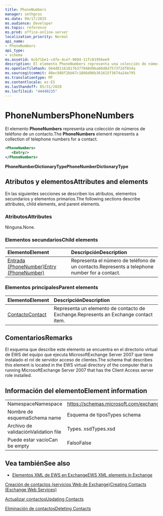 ```yaml
---
title: PhoneNumbers
manager: sethgros
ms.date: 09/17/2015
ms.audience: Developer
ms.topic: reference
ms.prod: office-online-server
localization_priority: Normal
api_name:
- PhoneNumbers
api_type:
- schema
ms.assetid: 6cb71be1-c4fe-4ce7-9604-11fc01956ee9
description: El elemento PhoneNumbers representa una colección de números de teléfono de un contacto.
ms.openlocfilehash: b64d811618176377048d9ba80d8d7573f2df034a
ms.sourcegitcommit: 88ec988f2bb67c1866d06b361615f3674a24e795
ms.translationtype: MT
ms.contentlocale: es-ES
ms.lasthandoff: 05/31/2020
ms.locfileid: "44440235"
---
```

# <a name="phonenumbers"></a><span data-ttu-id="ffc55-103">PhoneNumbers</span><span class="sxs-lookup"><span data-stu-id="ffc55-103">PhoneNumbers</span></span>

<span data-ttu-id="ffc55-104">El elemento **PhoneNumbers** representa una colección de números de teléfono de un contacto.</span><span class="sxs-lookup"><span data-stu-id="ffc55-104">The **PhoneNumbers** element represents a collection of telephone numbers for a contact.</span></span> 
  
```xml
<PhoneNumbers>
   <Entry/>
</PhoneNumbers>
```

 <span data-ttu-id="ffc55-105">**PhoneNumberDictionaryType**</span><span class="sxs-lookup"><span data-stu-id="ffc55-105">**PhoneNumberDictionaryType**</span></span>
## <a name="attributes-and-elements"></a><span data-ttu-id="ffc55-106">Atributos y elementos</span><span class="sxs-lookup"><span data-stu-id="ffc55-106">Attributes and elements</span></span>

<span data-ttu-id="ffc55-107">En las siguientes secciones se describen los atributos, elementos secundarios y elementos primarios.</span><span class="sxs-lookup"><span data-stu-id="ffc55-107">The following sections describe attributes, child elements, and parent elements.</span></span>
  
### <a name="attributes"></a><span data-ttu-id="ffc55-108">Atributos</span><span class="sxs-lookup"><span data-stu-id="ffc55-108">Attributes</span></span>

<span data-ttu-id="ffc55-109">Ninguna.</span><span class="sxs-lookup"><span data-stu-id="ffc55-109">None.</span></span>
  
### <a name="child-elements"></a><span data-ttu-id="ffc55-110">Elementos secundarios</span><span class="sxs-lookup"><span data-stu-id="ffc55-110">Child elements</span></span>

|<span data-ttu-id="ffc55-111">**Elemento**</span><span class="sxs-lookup"><span data-stu-id="ffc55-111">**Element**</span></span>|<span data-ttu-id="ffc55-112">**Descripción**</span><span class="sxs-lookup"><span data-stu-id="ffc55-112">**Description**</span></span>|
|:-----|:-----|
|[<span data-ttu-id="ffc55-113">Entrada (PhoneNumber)</span><span class="sxs-lookup"><span data-stu-id="ffc55-113">Entry (PhoneNumber)</span></span>](entry-phonenumber.md) <br/> |<span data-ttu-id="ffc55-114">Representa el número de teléfono de un contacto.</span><span class="sxs-lookup"><span data-stu-id="ffc55-114">Represents a telephone number for a contact.</span></span>  <br/> |
   
### <a name="parent-elements"></a><span data-ttu-id="ffc55-115">Elementos principales</span><span class="sxs-lookup"><span data-stu-id="ffc55-115">Parent elements</span></span>

|<span data-ttu-id="ffc55-116">**Elemento**</span><span class="sxs-lookup"><span data-stu-id="ffc55-116">**Element**</span></span>|<span data-ttu-id="ffc55-117">**Descripción**</span><span class="sxs-lookup"><span data-stu-id="ffc55-117">**Description**</span></span>|
|:-----|:-----|
|[<span data-ttu-id="ffc55-118">Contacto</span><span class="sxs-lookup"><span data-stu-id="ffc55-118">Contact</span></span>](contact.md) <br/> |<span data-ttu-id="ffc55-119">Representa un elemento de contacto de Exchange.</span><span class="sxs-lookup"><span data-stu-id="ffc55-119">Represents an Exchange contact item.</span></span>  <br/> |
   
## <a name="remarks"></a><span data-ttu-id="ffc55-120">Comentarios</span><span class="sxs-lookup"><span data-stu-id="ffc55-120">Remarks</span></span>

<span data-ttu-id="ffc55-121">El esquema que describe este elemento se encuentra en el directorio virtual de EWS del equipo que ejecuta MicrosoftExchange Server 2007 que tiene instalado el rol de servidor acceso de clientes.</span><span class="sxs-lookup"><span data-stu-id="ffc55-121">The schema that describes this element is located in the EWS virtual directory of the computer that is running MicrosoftExchange Server 2007 that has the Client Access server role installed.</span></span>
  
## <a name="element-information"></a><span data-ttu-id="ffc55-122">Información del elemento</span><span class="sxs-lookup"><span data-stu-id="ffc55-122">Element information</span></span>

|||
|:-----|:-----|
|<span data-ttu-id="ffc55-123">Namespace</span><span class="sxs-lookup"><span data-stu-id="ffc55-123">Namespace</span></span>  <br/> |https://schemas.microsoft.com/exchange/services/2006/types  <br/> |
|<span data-ttu-id="ffc55-124">Nombre de esquema</span><span class="sxs-lookup"><span data-stu-id="ffc55-124">Schema name</span></span>  <br/> |<span data-ttu-id="ffc55-125">Esquema de tipos</span><span class="sxs-lookup"><span data-stu-id="ffc55-125">Types schema</span></span>  <br/> |
|<span data-ttu-id="ffc55-126">Archivo de validación</span><span class="sxs-lookup"><span data-stu-id="ffc55-126">Validation file</span></span>  <br/> |<span data-ttu-id="ffc55-127">Types. xsd</span><span class="sxs-lookup"><span data-stu-id="ffc55-127">Types.xsd</span></span>  <br/> |
|<span data-ttu-id="ffc55-128">Puede estar vacío</span><span class="sxs-lookup"><span data-stu-id="ffc55-128">Can be empty</span></span>  <br/> |<span data-ttu-id="ffc55-129">Falso</span><span class="sxs-lookup"><span data-stu-id="ffc55-129">False</span></span>  <br/> |
   
## <a name="see-also"></a><span data-ttu-id="ffc55-130">Vea también</span><span class="sxs-lookup"><span data-stu-id="ffc55-130">See also</span></span>



- [<span data-ttu-id="ffc55-131">Elementos XML de EWS en Exchange</span><span class="sxs-lookup"><span data-stu-id="ffc55-131">EWS XML elements in Exchange</span></span>](ews-xml-elements-in-exchange.md)


[<span data-ttu-id="ffc55-132">Creación de contactos (servicios Web de Exchange)</span><span class="sxs-lookup"><span data-stu-id="ffc55-132">Creating Contacts (Exchange Web Services)</span></span>](https://msdn.microsoft.com/library/4845917e-70d1-481c-bbd7-011ec6571789%28Office.15%29.aspx)
  
[<span data-ttu-id="ffc55-133">Actualizar contactos</span><span class="sxs-lookup"><span data-stu-id="ffc55-133">Updating Contacts</span></span>](https://msdn.microsoft.com/library/9a865953-b94a-4229-b632-2dee433314be%28Office.15%29.aspx)
  
[<span data-ttu-id="ffc55-134">Eliminación de contactos</span><span class="sxs-lookup"><span data-stu-id="ffc55-134">Deleting Contacts</span></span>](https://msdn.microsoft.com/library/fcc3dc84-cd3e-455e-a1a7-ae6921c9b588%28Office.15%29.aspx)

